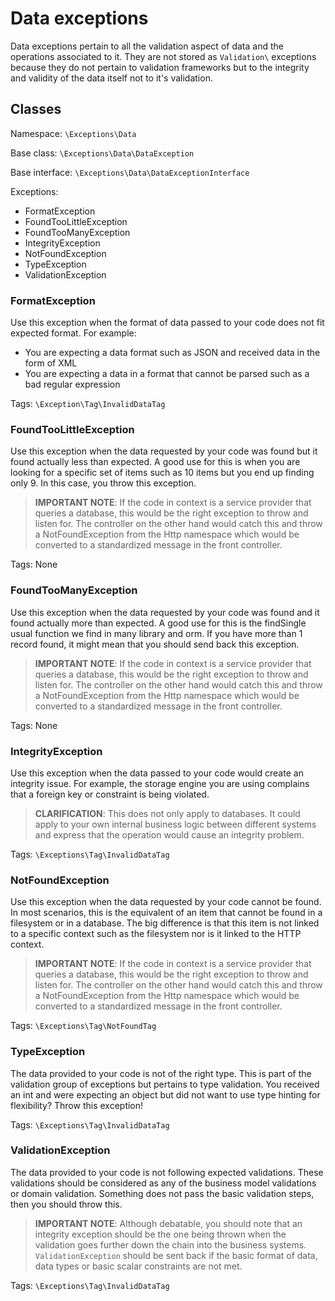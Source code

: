 # Data exceptions

Data exceptions pertain to all the validation aspect of data and the operations associated to it. They are not stored as `Validation\` exceptions because they do not pertain to validation frameworks but to the integrity and validity of the data itself not to it's validation.

## Classes

Namespace: `\Exceptions\Data`

Base class: `\Exceptions\Data\DataException`

Base interface: `\Exceptions\Data\DataExceptionInterface`

Exceptions:

* FormatException
* FoundTooLittleException
* FoundTooManyException
* IntegrityException
* NotFoundException
* TypeException
* ValidationException

### FormatException

Use this exception when the format of data passed to your code does not fit expected format. For example:

- You are expecting a data format such as JSON and received data in the form of XML
- You are expecting a data in a format that cannot be parsed such as a bad regular expression

Tags: `\Exception\Tag\InvalidDataTag`

### FoundTooLittleException

Use this exception when the data requested by your code was found but it found actually less than expected. A good use for this is when you are looking for a specific set of items such as 10 items but you end up finding only 9. In this case, you throw this exception.

> **IMPORTANT NOTE**: If the code in context is a service provider that queries a database, this would be the right exception to throw and listen for. The controller on the other hand would catch this and throw a NotFoundException from the Http namespace which would be converted to a standardized message in the front controller.

Tags: None

### FoundTooManyException

Use this exception when the data requested by your code was found and it found actually more than expected. A good use for this is the findSingle usual function we find in many library and orm. If you have more than 1 record found, it might mean that you should send back this exception.

> **IMPORTANT NOTE**: If the code in context is a service provider that queries a database, this would be the right exception to throw and listen for. The controller on the other hand would catch this and throw a NotFoundException from the Http namespace which would be converted to a standardized message in the front controller.

Tags: None

### IntegrityException

Use this exception when the data passed to your code would create an integrity issue. For example, the storage engine you are using complains that a foreign key or constraint is being violated.

> **CLARIFICATION**: This does not only apply to databases. It could apply to your own internal business logic between different systems and express that the operation would cause an integrity problem.
 
Tags: `\Exceptions\Tag\InvalidDataTag`

### NotFoundException

Use this exception when the data requested by your code cannot be found. In most scenarios, this is the equivalent of an item that cannot be found in a filesystem or in a database. The big difference is that this item is not linked to a specific context such as the filesystem nor is it linked to the HTTP context.

> **IMPORTANT NOTE**: If the code in context is a service provider that queries a database, this would be the right exception to throw and listen for. The controller on the other hand would catch this and throw a NotFoundException from the Http namespace which would be converted to a standardized message in the front controller.
 
Tags: `\Exceptions\Tag\NotFoundTag`

### TypeException

The data provided to your code is not of the right type. This is part of the validation group of exceptions but pertains to type validation. You received an int and were expecting an object but did not want to use type hinting for flexibility? Throw this exception!

Tags: `\Exceptions\Tag\InvalidDataTag`

### ValidationException

The data provided to your code is not following expected validations. These validations should be considered as any of the business model validations or domain validation. Something does not pass the basic validation steps, then you should throw this.

> **IMPORTANT NOTE**: Although debatable, you should note that an integrity exception should be the one being thrown when the validation goes further down the chain into the business systems. `ValidationException` should be sent back if the basic format of data, data types or basic scalar constraints are not met.

Tags: `\Exceptions\Tag\InvalidDataTag`